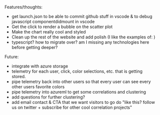 Features/thoughts:

- get launch.json to be able to commit github stuff in vscode & to debug javascript componentdidmount in vscode
- Get the click to render a bubble on the scatter plot
- Make the chart really cool and styled
- Clean up the rest of the website and add polish (I like the examples of: )
- typescript? how to migrate over? am I missing any technologies here before getting deeper?


Future:
- integrate with azure storage
- telemetry for each user, click, color selections, etc. that is getting stored.
- pipe telemetry back into other users so that every user can see every other users favorite colors
- pipe telemetry into azureml to get some correlations and clustering
- add questions for further clustering? 
- add email contact & CTA that we want visitors to go do "like this? follow us on twitter + subscribe for other cool correlation projects"